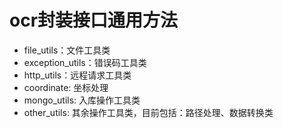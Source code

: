 # ocr封装接口通用方法

* file_utils：文件工具类
* exception_utils：错误码工具类
* http_utils：远程请求工具类
* coordinate: 坐标处理
* mongo_utils: 入库操作工具类
* other_utils: 其余操作工具类，目前包括：路径处理、数据转换类


